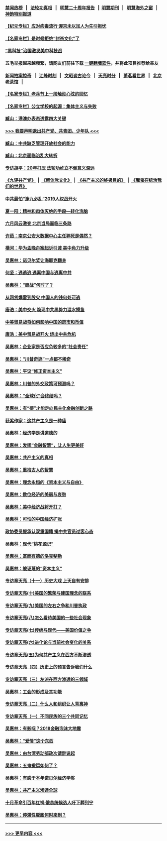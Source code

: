 #### [禁闻热榜](热点新闻.md?=0)  &nbsp;&nbsp;|&nbsp;&nbsp; [法轮功真相](https://github.com/gfw-breaker/truth/blob/master/README.md?=0) &nbsp;&nbsp;|&nbsp;&nbsp; [明慧二十周年报告](https://github.com/gfw-breaker/mh-reports/blob/master/README.md?=0) &nbsp;&nbsp;|&nbsp;&nbsp;[明慧期刊](https://github.com/gfw-breaker/mh-qikan) &nbsp;&nbsp;|&nbsp;&nbsp; [明慧海外之窗](https://github.com/gfw-breaker/mh-news/blob/master/README.md?=0) &nbsp;&nbsp;|&nbsp;&nbsp; [神韵特别报道](https://github.com/gfw-breaker/mh-news/blob/master/shenyun.md?=0)
#### [【纪元专栏】应对病毒流行 渥京未以加人为先引担忧](../pages/nsc423/n11875714.md?t=03151202) 
#### [【名家专栏】是时候拒绝“封杀文化”了](../pages/nsc423/n11814093.md?t=03151202) 
#### [“黑科技”治国激发美中科技战](../pages/nsc423/n11638056.md?t=03151202) 
#### 五毛举报越来越频繁，请网友们前往下载 [一键翻墙软件](https://github.com/gfw-breaker/ssr-accounts)，并将此项目推荐给亲友
#### [新闻拍案惊奇](https://github.com/gfw-breaker/banned-news/blob/master/pages/link4.md) &nbsp;&nbsp;|&nbsp;&nbsp; [江峰时刻](https://github.com/gfw-breaker/banned-news/blob/master/pages/link4.md) &nbsp;&nbsp;|&nbsp;&nbsp; [文昭谈古论今](https://github.com/gfw-breaker/banned-news/blob/master/pages/link4.md) &nbsp;&nbsp;|&nbsp;&nbsp; [天亮时分](https://github.com/gfw-breaker/banned-news/blob/master/pages/link4.md) &nbsp;&nbsp;|&nbsp;&nbsp; [萧茗看世界](https://github.com/gfw-breaker/banned-news/blob/master/pages/link4.md) &nbsp;&nbsp;|&nbsp;&nbsp; [北京老茶馆](https://github.com/gfw-breaker/banned-news/blob/master/pages/link4.md) &nbsp;&nbsp;|&nbsp;&nbsp; 
#### [【名家专栏】老兵节上一段触动心弦的回忆](../pages/nsc423/n11646016.md?t=03151202) 
#### [【名家专栏】公立学校的起源：集体主义与失败](../pages/nsc423/n11601833.md?t=03151202) 
#### [臧山：港澳办表态透露四大关键](../pages/nsc423/n11421628.md?t=03151202) 
#### [>>> 我要声明退出共产党、共青团、少年队 <<<](https://github.com/begood0513/goodnews/blob/master/quit/letter.md) 
#### [臧山：中共缺乏管理开放社会的能力](../pages/nsc423/n11407457.md?t=03151202) 
#### [臧山：北京面临治乱大转折](../pages/nsc423/n11406895.md?t=03151202) 
#### [专访胡平：20年打压 法轮功屹立不倒意义深远](../pages/nsc423/n11398800.md?t=03151202) 
#### [《九评共产党》](https://github.com/begood0513/9ping.md/blob/master/README.md) &nbsp;|&nbsp; [《解体党文化》](../../../../jtdwh.md/blob/master/README.md)  &nbsp;|&nbsp; [《共产主义的终极目的》](../../../../gczydzjmd.md/blob/master/README.md) &nbsp;|&nbsp; [《魔鬼在统治我们的世界》](../../../../mgztzwmdsj.md/blob/master/README.md) 
#### [中共最怕“逢九必乱”2019人权战开火](../pages/nsc423/n11385248.md?t=03151202) 
#### [夏一阳：精神和肉体灭绝的手段—转化洗脑](../pages/nsc423/n11368250.md?t=03151202) 
#### [六月风云激变 北京当局面临三条路](../pages/nsc423/n11313668.md?t=03151202) 
#### [许茹：南京公安大数据中心主任猝死是偶然？](../pages/nsc423/n11064744.md?t=03151202) 
#### [横河：华为孟晚舟案起诉引渡 美中角力升级](../pages/nsc423/n11027230.md?t=03151202) 
#### [吴惠林：诺贝尔奖让海耶克翻身](../pages/nsc423/n10890049.md?t=03151202) 
#### [何坚：逃逃逃 逃离中国与逃离中共](../pages/nsc423/n10592891.md?t=03151202) 
#### [吴惠林：“商战”何时了？](../pages/nsc423/n10573558.md?t=03151202) 
#### [从网贷爆雷到股灾 中国人的钱何处可逃](../pages/nsc423/n10572800.md?t=03151202) 
#### [唐浩：美中交火 隐现中共黑势力混水摸鱼](../pages/nsc423/n10544040.md?t=03151202) 
#### [中美贸易战将如何影响中国的房市和币值](../pages/nsc423/n10543697.md?t=03151202) 
#### [唐浩：美中贸易战开火 烧出中共危机](../pages/nsc423/n10540126.md?t=03151202) 
#### [吴惠林：企业家是否应负较多的“社会责任”](../pages/nsc423/n10535022.md?t=03151202) 
#### [吴惠林：“川普奇迹”一点都不稀奇](../pages/nsc423/n10512808.md?t=03151202) 
#### [吴惠林：平议“修正资本主义”](../pages/nsc423/n10495724.md?t=03151202) 
#### [吴惠林：川普的外交政策可预测吗？](../pages/nsc423/n10462387.md?t=03151202) 
#### [吴惠林：“全球化”会终结吗？](../pages/nsc423/n10452838.md?t=03151202) 
#### [吴惠林：有“德”才能走向民主化金融创新之路](../pages/nsc423/n10432292.md?t=03151202) 
#### [获奖作家：这共产主义是一种癌](../pages/nsc423/n10431541.md?t=03151202) 
#### [吴惠林：经济学是讲道德的](../pages/nsc423/n10398014.md?t=03151202) 
#### [吴惠林：发挥“金融智慧”，让人生更美好](../pages/nsc423/n10375019.md?t=03151202) 
#### [吴惠林：共产主义的真相](../pages/nsc423/n10351394.md?t=03151202) 
#### [吴惠林：重拾古人的智慧](../pages/nsc423/n10337691.md?t=03151202) 
#### [吴惠林：理念永恒的《资本主义与自由》](../pages/nsc423/n10316274.md?t=03151202) 
#### [吴惠林：数位经济的美丽与哀愁](../pages/nsc423/n10292946.md?t=03151202) 
#### [吴惠林：美中经济战将开打？](../pages/nsc423/n10258825.md?t=03151202) 
#### [吴惠林：可怕的中国经济扩张](../pages/nsc423/n10219147.md?t=03151202) 
#### [政协委员提承认双重国籍 揭中共官员过客心态](../pages/nsc423/n10208809.md?t=03151202) 
#### [吴惠林：现代“桃花源记”](../pages/nsc423/n10185234.md?t=03151202) 
#### [吴惠林：富而有德的洛克斐勒](../pages/nsc423/n10142264.md?t=03151202) 
#### [吴惠林：被诬蔑的“资本主义”](../pages/nsc423/n10124816.md?t=03151202) 
#### [专访章天亮（十一）历史大戏 上天自有安排](../pages/nsc423/n10094905.md?t=03151202) 
#### [专访章天亮(十)美国的繁荣与建国理念的联系](../pages/nsc423/n10094899.md?t=03151202) 
#### [专访章天亮(九)美国的左右之争和川普执政](../pages/nsc423/n10094889.md?t=03151202) 
#### [专访章天亮(八)怎么看待美国的一些社会现象](../pages/nsc423/n10094857.md?t=03151202) 
#### [专访章天亮(七)传统与现代——美国价值之争](../pages/nsc423/n10093140.md?t=03151202) 
#### [专访章天亮(六)进化论与当前社会变化的关系](../pages/nsc423/n10092036.md?t=03151202) 
#### [专访章天亮(五)为何共产主义在西方不断渗透](../pages/nsc423/n10083620.md?t=03151202) 
#### [专访章天亮（四）历史上的预言告诉我们什么](../pages/nsc423/n10083606.md?t=03151202) 
#### [专访章天亮（三）左派在西方渗透的三领域](../pages/nsc423/n10081115.md?t=03151202) 
#### [吴惠林：工会的形成及其功能](../pages/nsc423/n10080633.md?t=03151202) 
#### [专访章天亮（二）什么人和组织让人背离神](../pages/nsc423/n10076637.md?t=03151202) 
#### [专访章天亮（一）不同民族的三个共同记忆](../pages/nsc423/n10074188.md?t=03151202) 
#### [吴惠林：有影呒？2018金融泡沫大地震](../pages/nsc423/n10040534.md?t=03151202) 
#### [吴惠林：“爱情”这个东西](../pages/nsc423/n10019423.md?t=03151202) 
#### [吴惠林：由台湾劳动部政次请辞说起](../pages/nsc423/n9979679.md?t=03151202) 
#### [吴惠林：五鬼搬运如何了？](../pages/nsc423/n9925338.md?t=03151202) 
#### [吴惠林：有感于本年诺贝尔经济学奖](../pages/nsc423/n9871883.md?t=03151202) 
#### [吴惠林：共产主义渗透全球](../pages/nsc423/n9812748.md?t=03151202) 
#### [十月革命引百年红祸 俄总统候选人吁下葬列宁](../pages/nsc423/n9810182.md?t=03151202) 
#### [吴惠林：停滞性膨胀何时来到？](../pages/nsc423/n9764136.md?t=03151202) 

----
#### [ >>> 更早内容 <<< ](../indexes/nsc423-earlier.md)
